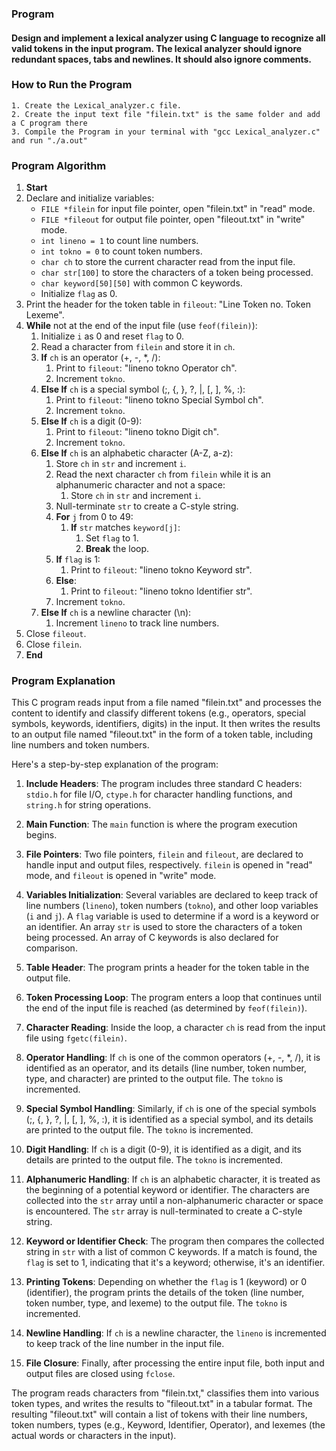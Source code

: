 ### Program 
#### Design and implement a lexical analyzer using C language to recognize all valid tokens in the input program. The lexical analyzer should ignore redundant spaces, tabs and newlines. It should also ignore comments.

### How to Run the Program
    1. Create the Lexical_analyzer.c file.
    2. Create the input text file "filein.txt" is the same folder and add a C program there
    3. Compile the Program in your terminal with "gcc Lexical_analyzer.c" and run "./a.out"

### Program Algorithm


1. **Start**
2. Declare and initialize variables:
   - `FILE *filein` for input file pointer, open "filein.txt" in "read" mode.
   - `FILE *fileout` for output file pointer, open "fileout.txt" in "write" mode.
   - `int lineno = 1` to count line numbers.
   - `int tokno = 0` to count token numbers.
   - `char ch` to store the current character read from the input file.
   - `char str[100]` to store the characters of a token being processed.
   - `char keyword[50][50]` with common C keywords.
   - Initialize `flag` as 0.
3. Print the header for the token table in `fileout`: "Line    Token no.    Token    Lexeme".
4. **While** not at the end of the input file (use `feof(filein)`):
   1. Initialize `i` as 0 and reset `flag` to 0.
   2. Read a character from `filein` and store it in `ch`.
   3. **If** `ch` is an operator (+, -, *, /):
      1. Print to `fileout`: "lineno    tokno    Operator    ch".
      2. Increment `tokno`.
   4. **Else If** `ch` is a special symbol (;, {, }, ?, |, [, ], %, :):
      1. Print to `fileout`: "lineno    tokno    Special Symbol    ch".
      2. Increment `tokno`.
   5. **Else If** `ch` is a digit (0-9):
      1. Print to `fileout`: "lineno    tokno    Digit    ch".
      2. Increment `tokno`.
   6. **Else If** `ch` is an alphabetic character (A-Z, a-z):
      1. Store `ch` in `str` and increment `i`.
      2. Read the next character `ch` from `filein` while it is an alphanumeric character and not a space:
         1. Store `ch` in `str` and increment `i`.
      3. Null-terminate `str` to create a C-style string.
      4. **For** `j` from 0 to 49:
         1. **If** `str` matches `keyword[j]`:
            1. Set `flag` to 1.
            2. **Break** the loop.
      5. **If** `flag` is 1:
         1. Print to `fileout`: "lineno    tokno    Keyword    str".
      6. **Else**:
         1. Print to `fileout`: "lineno    tokno    Identifier    str".
      7. Increment `tokno`.
   7. **Else If** `ch` is a newline character (\n):
      1. Increment `lineno` to track line numbers.
5. Close `fileout`.
6. Close `filein`.
7. **End**



### Program Explanation

This C program reads input from a file named "filein.txt" and processes the content to identify and classify different tokens (e.g., operators, special symbols, keywords, identifiers, digits) in the input. It then writes the results to an output file named "fileout.txt" in the form of a token table, including line numbers and token numbers.

Here's a step-by-step explanation of the program:

1. **Include Headers**: The program includes three standard C headers: `stdio.h` for file I/O, `ctype.h` for character handling functions, and `string.h` for string operations.

2. **Main Function**: The `main` function is where the program execution begins.

3. **File Pointers**: Two file pointers, `filein` and `fileout`, are declared to handle input and output files, respectively. `filein` is opened in "read" mode, and `fileout` is opened in "write" mode.

4. **Variables Initialization**: Several variables are declared to keep track of line numbers (`lineno`), token numbers (`tokno`), and other loop variables (`i` and `j`). A `flag` variable is used to determine if a word is a keyword or an identifier. An array `str` is used to store the characters of a token being processed. An array of C keywords is also declared for comparison.

5. **Table Header**: The program prints a header for the token table in the output file.

6. **Token Processing Loop**: The program enters a loop that continues until the end of the input file is reached (as determined by `feof(filein)`).

7. **Character Reading**: Inside the loop, a character `ch` is read from the input file using `fgetc(filein)`.

8. **Operator Handling**: If `ch` is one of the common operators (+, -, *, /), it is identified as an operator, and its details (line number, token number, type, and character) are printed to the output file. The `tokno` is incremented.

9. **Special Symbol Handling**: Similarly, if `ch` is one of the special symbols (;, {, }, ?, |, [, ], %, :), it is identified as a special symbol, and its details are printed to the output file. The `tokno` is incremented.

10. **Digit Handling**: If `ch` is a digit (0-9), it is identified as a digit, and its details are printed to the output file. The `tokno` is incremented.

11. **Alphanumeric Handling**: If `ch` is an alphabetic character, it is treated as the beginning of a potential keyword or identifier. The characters are collected into the `str` array until a non-alphanumeric character or space is encountered. The `str` array is null-terminated to create a C-style string.

12. **Keyword or Identifier Check**: The program then compares the collected string in `str` with a list of common C keywords. If a match is found, the `flag` is set to 1, indicating that it's a keyword; otherwise, it's an identifier.

13. **Printing Tokens**: Depending on whether the `flag` is 1 (keyword) or 0 (identifier), the program prints the details of the token (line number, token number, type, and lexeme) to the output file. The `tokno` is incremented.

14. **Newline Handling**: If `ch` is a newline character, the `lineno` is incremented to keep track of the line number in the input file.

15. **File Closure**: Finally, after processing the entire input file, both input and output files are closed using `fclose`.

The program reads characters from "filein.txt," classifies them into various token types, and writes the results to "fileout.txt" in a tabular format. The resulting "fileout.txt" will contain a list of tokens with their line numbers, token numbers, types (e.g., Keyword, Identifier, Operator), and lexemes (the actual words or characters in the input).
